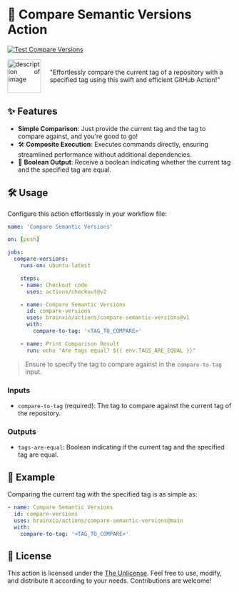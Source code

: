 # 🚀 Compare Semantic Versions Action

[![Test Compare Versions](https://github.com/BrainXio/actions/actions/workflows/test-compare-versions.yml/badge.svg)](https://github.com/BrainXio/actions/actions/workflows/test-compare-versions.yml)

<div style="display: flex; align-items: center;">
    <div style="flex-shrink: 0; margin-right: 20px; text-align: justify;">
        <img src="https://avatars.githubusercontent.com/u/168876326?s=200&v=4" alt="description of image" width="75" height="75">
    </div>
    <div>
        "Effortlessly compare the current tag of a repository with a specified tag using this swift and efficient GitHub Action!"
    </div>
</div>

## ✨ Features

- **Simple Comparison**: Just provide the current tag and the tag to compare against, and you're good to go!
- 🛠️ **Composite Execution**: Executes commands directly, ensuring streamlined performance without additional dependencies.
- 🎉 **Boolean Output**: Receive a boolean indicating whether the current tag and the specified tag are equal.

## 🛠️ Usage

Configure this action effortlessly in your workflow file:

```yaml
name: 'Compare Semantic Versions'

on: [push]

jobs:
  compare-versions:
    runs-on: ubuntu-latest

    steps:
    - name: Checkout code
      uses: actions/checkout@v2

    - name: Compare Semantic Versions
      id: compare-versions
      uses: brainxio/actions/compare-semantic-versions@v1
      with:
        compare-to-tag: '<TAG_TO_COMPARE>'

    - name: Print Comparison Result
      run: echo "Are tags equal? ${{ env.TAGS_ARE_EQUAL }}"
```

> Ensure to specify the tag to compare against in the `compare-to-tag` input.

### Inputs

- `compare-to-tag` (required): The tag to compare against the current tag of the repository.

### Outputs

- `tags-are-equal`: Boolean indicating if the current tag and the specified tag are equal.

## 🌟 Example

Comparing the current tag with the specified tag is as simple as:

```yaml
- name: Compare Semantic Versions
  id: compare-versions
  uses: brainxio/actions/compare-semantic-versions@main
  with:
    compare-to-tag: '<TAG_TO_COMPARE>'
```

## 📝 License

This action is licensed under the [The Unlicense](LICENSE). Feel free to use, modify, and distribute it according to your needs. Contributions are welcome!

